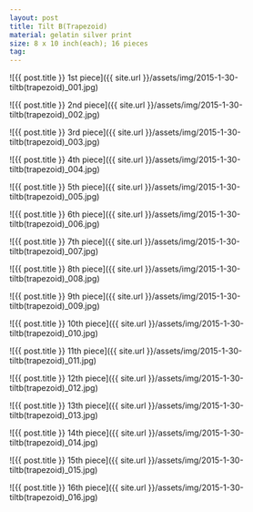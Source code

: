 ```yaml
---
layout: post
title: Tilt B(Trapezoid)
material: gelatin silver print
size: 8 x 10 inch(each); 16 pieces
tag:
---
```


![{{ post.title }} 1st piece]({{ site.url }}/assets/img/2015-1-30-tiltb(trapezoid)_001.jpg)

![{{ post.title }} 2nd piece]({{ site.url }}/assets/img/2015-1-30-tiltb(trapezoid)_002.jpg)

![{{ post.title }} 3rd piece]({{ site.url }}/assets/img/2015-1-30-tiltb(trapezoid)_003.jpg)

![{{ post.title }} 4th piece]({{ site.url }}/assets/img/2015-1-30-tiltb(trapezoid)_004.jpg)

![{{ post.title }} 5th piece]({{ site.url }}/assets/img/2015-1-30-tiltb(trapezoid)_005.jpg)

![{{ post.title }} 6th piece]({{ site.url }}/assets/img/2015-1-30-tiltb(trapezoid)_006.jpg)

![{{ post.title }} 7th piece]({{ site.url }}/assets/img/2015-1-30-tiltb(trapezoid)_007.jpg)

![{{ post.title }} 8th piece]({{ site.url }}/assets/img/2015-1-30-tiltb(trapezoid)_008.jpg)

![{{ post.title }} 9th piece]({{ site.url }}/assets/img/2015-1-30-tiltb(trapezoid)_009.jpg)

![{{ post.title }} 10th piece]({{ site.url }}/assets/img/2015-1-30-tiltb(trapezoid)_010.jpg)

![{{ post.title }} 11th piece]({{ site.url }}/assets/img/2015-1-30-tiltb(trapezoid)_011.jpg)

![{{ post.title }} 12th piece]({{ site.url }}/assets/img/2015-1-30-tiltb(trapezoid)_012.jpg)

![{{ post.title }} 13th piece]({{ site.url }}/assets/img/2015-1-30-tiltb(trapezoid)_013.jpg)

![{{ post.title }} 14th piece]({{ site.url }}/assets/img/2015-1-30-tiltb(trapezoid)_014.jpg)

![{{ post.title }} 15th piece]({{ site.url }}/assets/img/2015-1-30-tiltb(trapezoid)_015.jpg)

![{{ post.title }} 16th piece]({{ site.url }}/assets/img/2015-1-30-tiltb(trapezoid)_016.jpg)
